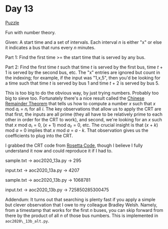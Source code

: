 # Day 13

[Puzzle](https://adventofcode.com/2020/day/13)

Fun with number theory.

Given: A start time and a set of intervals. Each interval *n* is either "x" or
else it indicates a bus that runs every  *n* minutes.

Part 1: Find the first time >= the start time that is served by any bus.

Part 2: Find the first time *t* such that time *t* is served by the first bus,
time *t* + 1 is served by the second bus, etc. The "x" entries are ignored but
count in the indexing; for example, if the input was "1,x,5", then you'd be
looking for a time such that time *t* is served by bus 1 and time *t* + 2 is
served by bus 5.

This is too big to do the obvious way, by just trying numbers. Probably too big
to sieve too. Fortunately there's a nice result called the [Chinese Remainder
Theorem](https://en.wikipedia.org/wiki/Chinese_remainder_theorem)
that tells us how to compute a number *x* such that *x* mod *aᵢ* = *nᵢ*
for all *i*. The key observations that allow us to apply the CRT are that
first, the inputs are all prime (they all have to be relatively prime to each
other in order for the CRT to work), and second, we're looking for an *x* such
that *x* mod *a₁* = 0, (*x* + 1) mod *a₂* = 0, etc. The crucial insight
is that (*x* + *k*) mod *a* = 0 implies that *x* mod *a* = *a* - *k*. That
observation gives us the coefficients to plug into the CRT.

I grabbed the CRT code from
[Rosetta Code](https://rosettacode.org/wiki/Chinese_remainder_theorem#Python_3.6),
though I believe I fully understand it now and could reproduce it if I had to.

sample.txt -> aoc2020\_13a.py -> 295

input.txt -> aoc2020\_13a.py -> 4207

sample.txt -> aoc2020\_13b.py -> 1068781

input.txt -> aoc2020\_13b.py -> 725850285300475

Addendum: It turns out that searching is plenty fast if you apply a simple but
clever observation that I owe to my colleague Bradley Welsh. Namely, from a
timestamp that works for the first *n* buses, you can skip forward from there
by the product of all *n* of those bus numbers. This is implemented in
`aoc2020\_13b_alt.py`.
